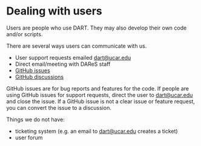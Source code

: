 # Dealing with users

Users are people who use DART. They may also develop their own code and/or scripts.

There are several ways users can communicate with us. 
* User support requests emailed dart@ucar.edu
* Direct email/meeting with DAReS staff
* [GitHub issues](https://github.com/NCAR/DART/issues)
* [GitHub discussions](https://github.com/NCAR/DART/discussions)

GitHub issues are for bug reports and features for the code. If people are using GitHub
issues for support requests, direct the user to dart@ucar.edu and close the issue.
If a GitHub issue is not a clear issue or feature request, you can convert the issue to a 
discussion.

Things we do not have:
* ticketing system (e.g. an email to dart@ucar.edu creates a ticket)
* user forum

